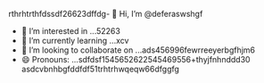 rthrhtrthfdssdf26623dffdg- 👋 Hi, I’m @deferaswshgf
- 👀 I’m interested in ...52263
- 🌱 I’m currently learning ...xcv
- 💞️ I’m looking to collaborate on ...ads456996fewrreeyerbgfhjm6
- 😄 Pronouns: ...sdfdsf1545652622545469556+thyjfnhnddd30
asdcvbnhbgfddfdf51trhtrhwqeqw66dfggfg
<!---5445sdf455dhf5445gdfdffwewfbfd
deferasws/deferasws is a ✨ special ✨ repository because its `README.md` (this file) appears on your GitHub profile.475zxcczxzgjhmjhf
ytrtefdf
ewfe
rtgg
